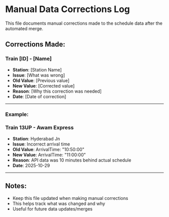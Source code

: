 # Manual Data Corrections Log

This file documents manual corrections made to the schedule data after the automated merge.

## Corrections Made:

### Train [ID] - [Name]
- **Station**: [Station Name]
- **Issue**: [What was wrong]
- **Old Value**: [Previous value]
- **New Value**: [Corrected value]
- **Reason**: [Why this correction was needed]
- **Date**: [Date of correction]

---

### Example:
### Train 13UP - Awam Express
- **Station**: Hyderabad Jn
- **Issue**: Incorrect arrival time
- **Old Value**: ArrivalTime: "10:50:00"
- **New Value**: ArrivalTime: "11:00:00"
- **Reason**: API data was 10 minutes behind actual schedule
- **Date**: 2025-10-29

---

## Notes:
- Keep this file updated when making manual corrections
- This helps track what was changed and why
- Useful for future data updates/merges



